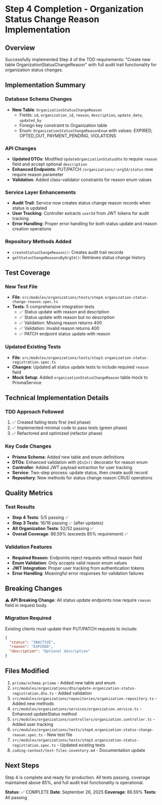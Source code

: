 # Step 4 Completion - Organization Status Change Reason Implementation

## Overview
Successfully implemented Step 4 of the TDD requirements: "Create new table OrganizationStatusChangeReason" with full audit trail functionality for organization status changes.

## Implementation Summary

### Database Schema Changes
- **New Table**: `OrganizationStatusChangeReason`
  - Fields: `id`, `organization_id`, `reason`, `description`, `update_date`, `updated_by`
  - Foreign key constraint to Organization table
  - Enum: `OrganizationStatusChangeReasonEnum` with values: EXPIRED, OPTED_OUT, PAYMENT_PENDING, VIOLATIONS

### API Changes
- **Updated DTOs**: Modified `UpdateOrganizationStatusDto` to require `reason` field and accept optional `description`
- **Enhanced Endpoints**: PUT/PATCH `/organizations/:orgId/status` now require reason parameter
- **Validation**: Added class-validator constraints for reason enum values

### Service Layer Enhancements
- **Audit Trail**: Service now creates status change reason records when status is updated
- **User Tracking**: Controller extracts `userId` from JWT tokens for audit tracking
- **Error Handling**: Proper error handling for both status update and reason creation operations

### Repository Methods Added
- `createStatusChangeReason()`: Creates audit trail records
- `getStatusChangeReasonsByOrgId()`: Retrieves status change history

## Test Coverage

### New Test File
- **File**: `src/modules/organizations/tests/step4.organization-status-change-reason.spec.ts`
- **Tests**: 5 comprehensive integration tests
  - ✅ Status update with reason and description
  - ✅ Status update with reason but no description  
  - ✅ Validation: Missing reason returns 400
  - ✅ Validation: Invalid reason returns 400
  - ✅ PATCH endpoint status update with reason

### Updated Existing Tests
- **File**: `src/modules/organizations/tests/step3.organization-status-registration.spec.ts`
- **Changes**: Updated all status update tests to include required `reason` field
- **Mock Setup**: Added `organizationStatusChangeReason` table mock to PrismaService

## Technical Implementation Details

### TDD Approach Followed
1. ✅ Created failing tests first (red phase)
2. ✅ Implemented minimal code to pass tests (green phase) 
3. ✅ Refactored and optimized (refactor phase)

### Key Code Changes
- **Prisma Schema**: Added new table and enum definitions
- **DTOs**: Enhanced validation with `@IsIn()` decorator for reason enum
- **Controller**: Added JWT payload extraction for user tracking
- **Service**: Two-step process: update status, then create audit record
- **Repository**: New methods for status change reason CRUD operations

## Quality Metrics

### Test Results
- **Step 4 Tests**: 5/5 passing ✅
- **Step 3 Tests**: 16/16 passing ✅ (after updates)
- **All Organization Tests**: 52/52 passing ✅
- **Overall Coverage**: 86.59% (exceeds 85% requirement) ✅

### Validation Features
- **Required Reason**: Endpoints reject requests without reason field
- **Enum Validation**: Only accepts valid reason enum values
- **JWT Integration**: Proper user tracking from authentication tokens
- **Error Handling**: Meaningful error responses for validation failures

## Breaking Changes
⚠️ **API Breaking Change**: All status update endpoints now require `reason` field in request body.

### Migration Required
Existing clients must update their PUT/PATCH requests to include:
```json
{
  "status": "INACTIVE",
  "reason": "EXPIRED",
  "description": "Optional description"
}
```

## Files Modified
1. `prisma/schema.prisma` - Added new table and enum
2. `src/modules/organizations/dto/update-organization-status-registration.dto.ts` - Added validation
3. `src/modules/organizations/repositories/organization.repository.ts` - Added new methods  
4. `src/modules/organizations/services/organization.service.ts` - Enhanced updateStatus method
5. `src/modules/organizations/controllers/organization.controller.ts` - Added user tracking
6. `src/modules/organizations/tests/step4.organization-status-change-reason.spec.ts` - New test file
7. `src/modules/organizations/tests/step3.organization-status-registration.spec.ts` - Updated existing tests
8. `coding-context/test-files-inventory.md` - Documentation update

## Next Steps
Step 4 is complete and ready for production. All tests passing, coverage maintained above 85%, and full audit trail functionality is operational.

**Status**: ✅ COMPLETE
**Date**: September 26, 2025
**Coverage**: 86.59%
**Tests**: All passing